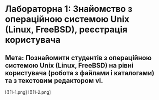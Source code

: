 # Лабораторна 1: Знайомство з операційною системою Unix (Linux, FreeBSD), реєстрація користувача
## Мета: Познайомити студентів з операційною системою Unix (Linux, FreeBSD) на рівні користувача (робота з файлами і каталогами) та з текстовим редактором vi.
!()[1-1.png]
!()[1-2.png]
